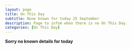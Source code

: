 ```yaml
---
layout: page
title: On This Day
subtitle: None known for today 25 September
description: Page to infom when there is no On This Day.
categories: [On This Day]
---
```


**Sorry no known details for today**
